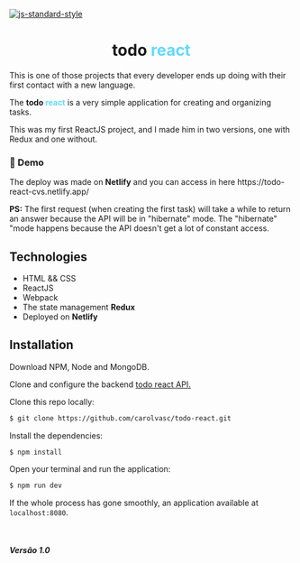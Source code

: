 [![js-standard-style](https://img.shields.io/badge/code%20style-standard-brightgreen.svg?style=flat)](https://github.com/feross/standard)

<h1 align="center">todo <span style="color: #61DBFB;">react</span></h1>

This is one of those projects that every developer ends up doing with their first contact with a new language.
<p>The <b>todo <span style="color: #61DBFB;">react</span></b> is a very simple application for creating and organizing tasks.</p>
This was my first ReactJS project, and I made him in two versions, one with Redux and one without.

<!-- ![](frontend/assets/todo-react.png) -->

### :rocket: Demo
<p>The deploy was made on <b>Netlify</b> and you can access in here https://todo-react-cvs.netlify.app/</p>

<p><b>PS:</b> The first request (when creating the first task) will take a while to return an answer because the API will be in "hibernate" mode.
The "hibernate" "mode happens because the API doesn't get a lot of constant access.</p>

## Technologies
- HTML && CSS
- ReactJS
- Webpack
- The state management <b>Redux</b>
- Deployed on <b>Netlify</b>

## Installation
Download NPM, Node and MongoDB.

Clone and configure the backend [todo react API.](https://github.com/carolvasc/todo-react-api)

Clone this repo locally:
```sh
$ git clone https://github.com/carolvasc/todo-react.git
```
Install the dependencies:
```
$ npm install
```
Open your terminal and run the application:
```sh
$ npm run dev
```

If the whole process has gone smoothly, an application available at `localhost:8080`.

<br />
<h5>Versão 1.0</h5>
